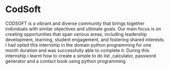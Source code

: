 # CodSoft
CODSOFT is a vibrant and diverse community that brings
together individuals with similar objectives and ultimate goals.
Our main focus is on creating opportunities that span various
areas, including leadership development, learning, student
engagement, and fostering shared interests.
I had opted this internship in the domain python programming for one month duration and was successfully able to complete it.
During this internship i learnt how to create a simple to do list ,calculator, password generator and a contact book using python programming. 
